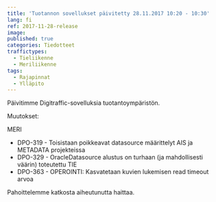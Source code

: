 ```yaml
---
title: 'Tuotannon sovellukset päivitetty 28.11.2017 10:20 - 10:30'
lang: fi
ref: 2017-11-28-release
image: 
published: true
categories: Tiedotteet
traffictypes:
  - Tieliikenne
  - Meriliikenne
tags:
  - Rajapinnat
  - Ylläpito
---
```


Päivitimme Digitraffic-sovelluksia tuotantoympäristön.

Muutokset:

MERI
- DPO-319 - Toisistaan poikkeavat datasource määrittelyt AIS ja METADATA projekteissa
- DPO-329 - OracleDatasource alustus on turhaan (ja mahdollisesti väärin) toteutettu
TIE
- DPO-363 - OPEROINTI: Kasvatetaan kuvien lukemisen read timeout arvoa

Pahoittelemme katkosta aiheutunutta haittaa.
